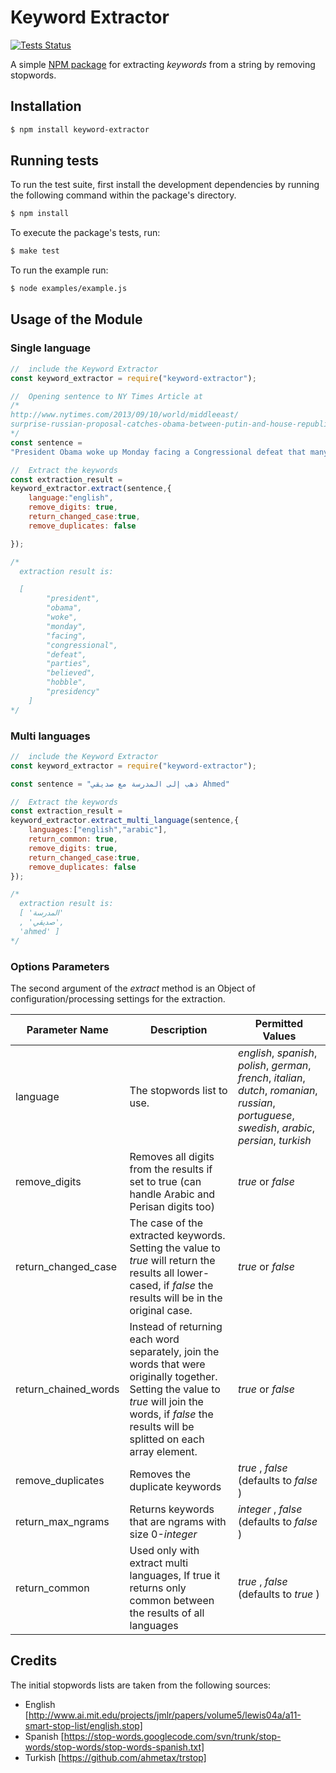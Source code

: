 # Keyword Extractor

[![Tests Status](https://github.com/michaeldelorenzo/keyword-extractor/workflows/test/badge.svg)](https://github.com/michaeldelorenzo/keyword-extractor/actions)

A simple [NPM package](https://npmjs.org/package/keyword-extractor) for extracting _keywords_ from a string by
removing stopwords.

## Installation

```sh
$ npm install keyword-extractor
```

## Running tests

To run the test suite, first install the development dependencies by running the following command within the package's
directory.

```sh
$ npm install
```

To execute the package's tests, run:

``` sh
$ make test
```

To run the example run:

``` sh
$ node examples/example.js
```

## Usage of the Module

### Single language
```javascript
//  include the Keyword Extractor
const keyword_extractor = require("keyword-extractor");

//  Opening sentence to NY Times Article at
/*
http://www.nytimes.com/2013/09/10/world/middleeast/
surprise-russian-proposal-catches-obama-between-putin-and-house-republicans.html
*/
const sentence =
"President Obama woke up Monday facing a Congressional defeat that many in both parties believed could hobble his presidency."

//  Extract the keywords
const extraction_result =
keyword_extractor.extract(sentence,{
    language:"english",
    remove_digits: true,
    return_changed_case:true,
    remove_duplicates: false

});

/*
  extraction result is:

  [
        "president",
        "obama",
        "woke",
        "monday",
        "facing",
        "congressional",
        "defeat",
        "parties",
        "believed",
        "hobble",
        "presidency"
    ]
*/
```

### Multi languages
```javascript
//  include the Keyword Extractor
const keyword_extractor = require("keyword-extractor");

const sentence = "ذهب إلى المدرسة مع صديقي Ahmed"

//  Extract the keywords
const extraction_result =
keyword_extractor.extract_multi_language(sentence,{
    languages:["english","arabic"],
    return_common: true,
    remove_digits: true,
    return_changed_case:true,
    remove_duplicates: false
});

/*
  extraction result is:
  [ 'المدرسة'
  , 'صديقي', 
  'ahmed' ]
*/
```

### Options Parameters

The second argument of the _extract_ method is an Object of configuration/processing settings for the extraction.

Parameter Name | Description | Permitted Values
---------------|-------------|-----------------
language       | The stopwords list to use. | _english_, _spanish_, _polish_, _german_, _french_, _italian_, _dutch_, _romanian_, _russian_, _portuguese_, _swedish_, _arabic_, _persian_, _turkish_
remove_digits | Removes all digits from the results if set to true (can handle Arabic and Perisan digits too) | _true_ or _false_
return_changed_case | The case of the extracted keywords. Setting the value to _true_ will return the results all lower-cased, if _false_ the results will be in the original case. | _true_ or _false_
return_chained_words | Instead of returning each word separately, join the words that were originally together. Setting the value to _true_ will join the words, if _false_ the results will be splitted on each array element. | _true_ or _false_
remove_duplicates | Removes the duplicate keywords | _true_ , _false_ (defaults to _false_ )
return_max_ngrams | Returns keywords that are ngrams with size 0-_integer_ | _integer_ , _false_ (defaults to _false_ )
return_common | Used only with extract multi languages, If true it returns only common between the results of all languages | _true_ , _false_ (defaults to _true_ )

## Credits

The initial stopwords lists are taken from the following sources:

- English [http://www.ai.mit.edu/projects/jmlr/papers/volume5/lewis04a/a11-smart-stop-list/english.stop]
- Spanish [https://stop-words.googlecode.com/svn/trunk/stop-words/stop-words/stop-words-spanish.txt]
- Turkish [https://github.com/ahmetax/trstop]
